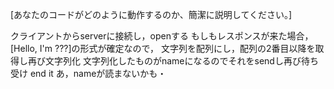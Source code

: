 [あなたのコードがどのように動作するのか、簡潔に説明してください。]

クライアントからserverに接続し，openする
もしもレスポンスが来た場合，[Hello, I'm ???]の形式が確定なので，
文字列を配列にし，配列の2番目以降を取得し再び文字列化
文字列化したものがnameになるのでそれをsendし再び待ち受け end it
あ，nameが読まないかも・